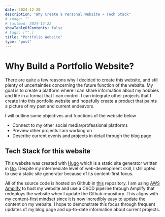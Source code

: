 ```yaml
---
date: 2024-12-20
description: "Why Create a Personal Website + Tech Stack"
# image: ""
# lastmod: 2024-12-22
showTableOfContents: false
# tags: ["",]
title: "Portfolio Website"
type: "post"
---
```

# Why Build a Portfolio Website?
There are quite a few reasons why I decided to create this website, and still plenty of uncertainties concerning the future function of the website.
My goal is to create a platform where I can share information about my hobbies and life in a format that I can control. I can integrate other projects
that I create into this portfolio website and hopefully create a product that paints a picture of my past and current endeavors.

I will outline some objectives and functions of the website below
- Connect to my other social media/professional platforms
- Preview other projects I am working on
- Describe current events and projects in detail through the blog page

## Tech Stack for this website
This website was created with [Hugo](https://gohugo.io/) which is a static site generator written in [Go](https://go.dev/). Despite my intermediate level
of web-development skill, I still opted to use a static site generator because of its content-first focus. 

All of the source code is hosted on Github in [this](https://github.com/mattmars3/personal-website) repository. I am using [AWS Amplify](https://aws.amazon.com/amplify/)
to host my website and use a CI/CD pipeline through Amplify that redeploys the website when I update the Github repository. This aligns with my content-first mindset
since it is now incredibly easy to update the content on my website. I hope to demonstrate this focus through frequent updates of my blog page and up-to-date information
about current projects.
